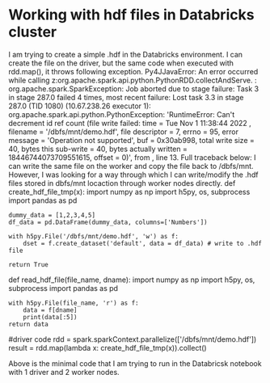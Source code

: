 
# Working with hdf files in Databricks cluster

I am trying to create a simple .hdf in the Databricks environment. I can create the file on the driver, but the same code when executed with rdd.map(), it throws following exception.
Py4JJavaError: An error occurred while calling z:org.apache.spark.api.python.PythonRDD.collectAndServe.
: org.apache.spark.SparkException: Job aborted due to stage failure: Task 3 in stage 287.0 failed 4 times, most recent failure: Lost task 3.3 in stage 287.0 (TID 1080) (10.67.238.26 executor 1): org.apache.spark.api.python.PythonException: 'RuntimeError: Can't decrement id ref count (file write failed: time = Tue Nov  1 11:38:44 2022
, filename = '/dbfs/mnt/demo.hdf', file descriptor = 7, errno = 95, error message = 'Operation not supported', buf = 0x30ab998, total write size = 40, bytes this sub-write = 40, bytes actually written = 18446744073709551615, offset = 0)', from , line 13. Full traceback below:
I can write the same file on the worker and copy the file back to /dbfs/mnt. However, I was looking for a way through which I can write/modify the .hdf files stored in dbfs/mnt locaction through worker nodes directly.
def create_hdf_file_tmp(x):
    import numpy as np
    import h5py, os, subprocess
    import pandas as pd
 
    dummy_data = [1,2,3,4,5]
    df_data = pd.DataFrame(dummy_data, columns=['Numbers'])

    with h5py.File('/dbfs/mnt/demo.hdf', 'w') as f:
        dset = f.create_dataset('default', data = df_data) # write to .hdf file
    
    return True

def read_hdf_file(file_name, dname):
    import numpy as np
    import h5py, os, subprocess
    import pandas as pd

    with h5py.File(file_name, 'r') as f:
        data = f[dname]
        print(data[:5])    
    return data


#driver code
rdd = spark.sparkContext.parallelize(['/dbfs/mnt/demo.hdf'])
result = rdd.map(lambda x: create_hdf_file_tmp(x)).collect()


Above is the minimal code that I am trying to run in the Databricsk notebook with 1 driver and 2 worker nodes.

        